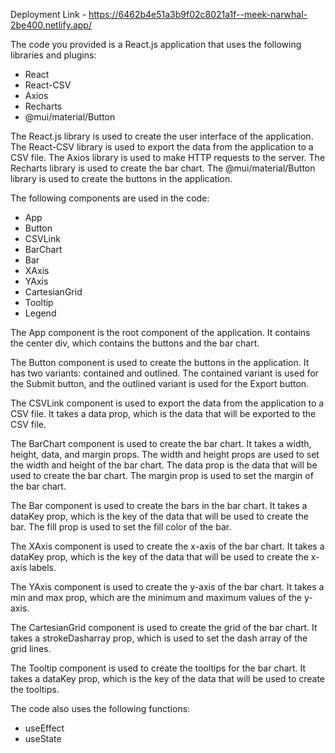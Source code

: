Deployment Link - https://6462b4e51a3b9f02c8021a1f--meek-narwhal-2be400.netlify.app/

The code you provided is a React.js application that uses the following libraries and plugins:

* React
* React-CSV
* Axios
* Recharts
* @mui/material/Button

The React.js library is used to create the user interface of the application. The React-CSV library is used to export the data from the application to a CSV file. The Axios library is used to make HTTP requests to the server. The Recharts library is used to create the bar chart. The @mui/material/Button library is used to create the buttons in the application.

The following components are used in the code:

* App
* Button
* CSVLink
* BarChart
* Bar
* XAxis
* YAxis
* CartesianGrid
* Tooltip
* Legend

The App component is the root component of the application. It contains the center div, which contains the buttons and the bar chart.

The Button component is used to create the buttons in the application. It has two variants: contained and outlined. The contained variant is used for the Submit button, and the outlined variant is used for the Export button.

The CSVLink component is used to export the data from the application to a CSV file. It takes a data prop, which is the data that will be exported to the CSV file.

The BarChart component is used to create the bar chart. It takes a width, height, data, and margin props. The width and height props are used to set the width and height of the bar chart. The data prop is the data that will be used to create the bar chart. The margin prop is used to set the margin of the bar chart.

The Bar component is used to create the bars in the bar chart. It takes a dataKey prop, which is the key of the data that will be used to create the bar. The fill prop is used to set the fill color of the bar.

The XAxis component is used to create the x-axis of the bar chart. It takes a dataKey prop, which is the key of the data that will be used to create the x-axis labels.

The YAxis component is used to create the y-axis of the bar chart. It takes a min and max prop, which are the minimum and maximum values of the y-axis.

The CartesianGrid component is used to create the grid of the bar chart. It takes a strokeDasharray prop, which is used to set the dash array of the grid lines.

The Tooltip component is used to create the tooltips for the bar chart. It takes a dataKey prop, which is the key of the data that will be used to create the tooltips.

The code also uses the following functions:

* useEffect
* useState


